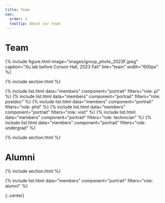 ```yaml
---
title: Team
nav:
  order: 2
  tooltip: About our team
---
```


# <i class="fas fa-users"></i>Team

{%
  include figure.html
  image="images/group_photo_2023F.jpeg"
  caption="Xu lab before Corson Hall, 2023 Fall"
  link="team"
  width="600px"
%}


{% include section.html %}

{%
  include list.html
  data="members"
  component="portrait"
  filters="role: pi"
%}
{%
  include list.html
  data="members"
  component="portrait"
  filters="role: postdoc"
%}
{%
  include list.html
  data="members"
  component="portrait"
  filters="role: phd"
%}
{%
  include list.html
  data="members"
  component="portrait"
  filters="role: visit"
%}
{%
  include list.html
  data="members"
  component="portrait"
  filters="role: technician"
%}
{%
  include list.html
  data="members"
  component="portrait"
  filters="role: undergrad"
%}



{% include section.html %}

# <i class="fas fa-users"></i>Alumni

{% include section.html %}

{%
  include list.html
  data="members"
  component="portrait"
  filters="role: alumni" 
%}

{:.center}


